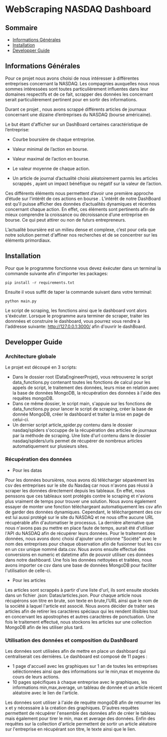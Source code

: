 # WebScraping NASDAQ Dashboard

## Sommaire
* [Informations Générales](#Informations-Générales)
* [Installation](#Installation)
* [Developper Guide](#Developper-Guide)

## Informations Générales

Pour ce projet nous avons choisi de nous intéresser à différentes entreprises concernant la NASDAQ. Les compagnies auxquelles nous nous sommes intéressées sont toutes 
particulièrement influentes dans leur domaines respectifs et de ce fait, scrapper des données les concernant serait particulièrement pertinent pour en sortir des informations.

Durant ce projet , nous avons scrappé différents articles de journaux concernant une dizaine d’entreprises du NASDAQ (bourse américaine). 

Le but étant d'afficher sur un DashBoard certaines caractéristique de l’entreprise:

* Courbe boursière de chaque entreprise.

* Valeur minimal de l’action en bourse.

* Valeur maximal de l’action en bourse.

* Le valeur moyenne de chaque action.

* Un article de journal d’actualité choisi aléatoirement parmis les articles scrappés , ayant un impact bénéfique ou négatif sur la valeur de l’action.


Ces différents éléments nous permettent d’avoir une première approche d’étude sur l'intérêt de ces actions en bourse .
L'intérêt de notre DashBoard est qu’il puisse afficher des données d’actualités dynamiques et récentes concernant chaque action. En effet, ces éléments sont pertinents afin de mieux comprendre la croissance ou décroissance d’une entreprise en bourse.
Ce qui peut attirer ou non de futurs entrepreneurs.

L’actualité boursière est un milieu dense et complexe, c’est pour cela que notre solution permet d'affiner nos recherches et de se concentrer sur les éléments primordiaux.

## Installation

Pour que le programme fonctionne vous devez éxécuter dans un terminal la commande suivante afin d'importer les packages:

```
pip install -r requirements.txt
```
Ensuite il vous suffit de taper la commande suivant dans votre terminal:

```
python main.py
```

Le script de scraping, les fonctions ainsi que le dashboard vont alors s'éxécuter. Lorsque le programme aura terminer de scraper, traiter les donnnées et construire le dashboard, vous pourrez vous rendre à l'addresse suivante: http://127.0.0.1:3000/ afin d'ouvrir le dashBoard.

## Developper Guide

### Architecture globale

Le projet est découpé en 3 scripts:

* Dans le dossier root (DataEngineerProjet), vous retrouverez le script data_functions.py contenant toutes les fonctions de calcul pour les appels de script, le traitement des données, leurs mise en relation avec la base de données MongoDB, la récupération des données à l'aide des requêtes mongoDB.
* Dans ce même dossier, le script main, s'appuie sur les fonctions de data_functions.py pour lancer le script de scraping, créer la base de donnée MongoDB, créer le dashboard et traiter la mise en page de celui-ci.
* Un dernier script article_spider.py contenu dans le dossier nasdaq/spiders s'occuppe de la récupération des articles de journaux par la méthode de scraping. Une liste d'url contenu dans le dossier nasdaq/spiders/urls permet de récupérer de nombreux articles automatiquement sur plusieurs sites.

### Récupération des données

* Pour les datas

Pour les données boursières, nous avons dû télécharger séparément les csv des entreprises sur le site du Nasdaq car nous n'avons pas réussi à scraper les données directement depuis les tableaux. En effet, nous penssons que ces tableaux sont protégés contre le scraping et n'avions plus vraiment de temps pour trouver une solution. Nous avons également essayer de monter une fonction téléchargeant automatiquement les csv afin de garder des données dynamiques. Cependant, le téléchargement des csv est lui aussi protégé sur le site du NASDAQ et ne nous offre aucune URL récupérable afin d'automatiser le processus. La dernière alternative que nous n'avons pas pu mettre en place faute de temps, aurait été d'utiliser l'API du NASDAQ afin de récupérer leurs données.
Pour le traitement des données, nous avons donc choisi d'ajouter une colonne "Société" avec le nom des entreprises pour chaque observation afin de fusionner tout les csv en un csv unique nommé data.csv. Nous avons ensuite effectué des conversions en numeric et datetime afin de pouvoir utiliser ces données dans notre dashboard. Une fois les données nettoyées et traitées, nous avons importer ce csv dans une base de données MongoDB pour faciliter l'utilisation de celle-ci.

* Pour les articles

Les articles sont scrappés à partir d'une liste d'url, ils sont ensuite stockés dans un fichier .json: Datas/articles.json. Pour chaque article nous récupérons son titre en brute, son texte en brute,l'URL ainsi que le nom de la société à laquel l'article est associé. Nous avons décider de traiter ses articles afin de retirer les caractères spéciaux qui les rendent illisibles tout en concervant les apostrophes et autres caractères de ponctuation. Une fois le traitement effectué, nous stockons les articles sur une collection MongoDB afin de les utiliser plus tard.

### Utilisation des données et composition du DashBoard

Les données sont utilisées afin de mettre en place un dashboard qui centraliserait ces dernières. Le dashboard est composé de 11 pages :
* 1 page d'accueil avec les graphiques sur 1 an de toutes les entreprises séléctionnées ainsi que des informations sur le min,max et moyenne du cours de leurs actions.
* 10 pages spécifiques à chaque entreprise avec le graphiques, les informations min,max,average, un tableau de donnée et un article récent aléatoire avec le lien de l'article.

Les données sont utiliser à l'aide de requête mongoDB afin de retourner les x et y nécessaire à la création des graphiques. D'autres requêtes permettent de récupérer l'ensemble des données afin de créer le tableau mais également pour tirer le min, max et average des données.
Enfin des requêtes sur la collection d'article permettent de sortir un article aléatoire sur l'entreprise en récupérant son titre, le texte ainsi que le lien.


